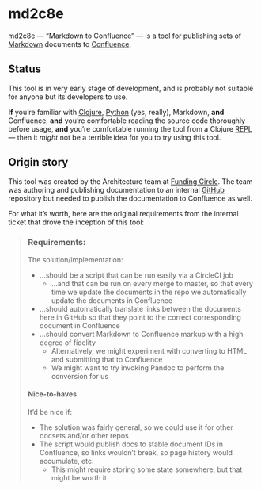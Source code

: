 # md2c8e

md2c8e — “Markdown to Confluence” — is a tool for publishing sets of [Markdown][markdown] documents
to [Confluence][confluence].


## Status

This tool is in very early stage of development, and is probably not suitable for anyone but its
developers to use.

**If** you’re familiar with [Clojure][clojure], [Python][python] (yes, really), Markdown, **and**
Confluence, **and** you’re comfortable reading the source code thoroughly before usage, **and**
you’re comfortable running the tool from a Clojure [REPL][repl] — then it *might* not be a terrible
idea for you to try using this tool.


## Origin story

This tool was created by the Architecture team at [Funding Circle][fc-gh]. The team was authoring
and publishing documentation to an internal [GitHub][github] repository but needed to publish the
documentation to Confluence as well.

For what it’s worth, here are the original requirements from the internal ticket that drove the
inception of this tool:

> ### Requirements:
>
> The solution/implementation:
>
> * …should be a script that can be run easily via a CircleCI job
>   * …and that can be run on every merge to master, so that every time we update the documents in
>     the repo we automatically update the documents in Confluence
> * …should automatically translate links between the documents here in GitHub so that they point to
>   the correct corresponding document in Confluence
> * …should convert Markdown to Confluence markup with a high degree of fidelity
>   * Alternatively, we might experiment with converting to HTML and submitting that to Confluence
>   * We might want to try invoking Pandoc to perform the conversion for us
>
> #### Nice-to-haves
>
> It’d be nice if:
>
> * The solution was fairly general, so we could use it for other docsets and/or other repos
> * The script would publish docs to stable document IDs in Confluence, so links wouldn’t break, so
>   page history would accumulate, etc.
>   * This might require storing some state somewhere, but that might be worth it.


[clojure]: https://clojure.org
[confluence]: https://www.atlassian.com/software/confluence
[fc-gh]: https://github.com/FundingCircle/
[github]: https://github.com/
[markdown]: https://en.wikipedia.org/wiki/Markdown
[python]: https://python.org
[repl]: https://en.wikipedia.org/wiki/REPL
